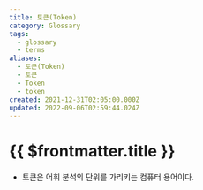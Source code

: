```yaml
---
title: 토큰(Token)
category: Glossary
tags:
  - glossary
  - terms
aliases:
  - 토큰(Token)
  - 토큰
  - Token
  - token
created: 2021-12-31T02:05:00.000Z
updated: 2022-09-06T02:59:44.024Z
---
```


# {{ $frontmatter.title }}

- 토큰은 어휘 분석의 단위를 가리키는 컴퓨터 용어이다.
